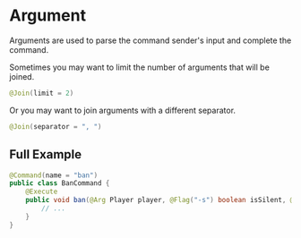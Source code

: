 # Argument

Arguments are used to parse the command sender's input and complete the command.



Sometimes you may want to limit the number of arguments that will be joined.
```java
@Join(limit = 2)
```

Or you may want to join arguments with a different separator.
```java
@Join(separator = ", ")
```

## Full Example

```java
@Command(name = "ban")
public class BanCommand {
    @Execute
    public void ban(@Arg Player player, @Flag("-s") boolean isSilent, @Join String reason) {
        // ...
    }
}
```
